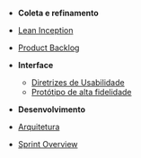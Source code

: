 * **Coleta e refinamento**
* [Lean Inception](coleta/lean.md)
* [Product Backlog](coleta/backlog.md)

* **Interface**
	* [Diretrizes de Usabilidade](interface/diretrizes_usabilidade.md)
	* [Protótipo de alta fidelidade](interface/prototipo.md)

* **Desenvolvimento**
* [Arquitetura](desenvolvimento/documento_arquitetura.md)
* [Sprint Overview](desenvolvimento/sprints.md)

